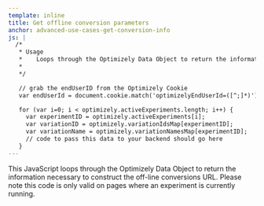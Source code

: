 ```yaml
---
template: inline
title: Get offline conversion parameters
anchor: advanced-use-cases-get-conversion-info
js: |
  /*
   * Usage
   *    Loops through the Optimizely Data Object to return the information necessary to construct the off-line conversions URL.
   *
   */

   // grab the endUserID from the Optimizely Cookie
   var endUserId = document.cookie.match('optimizelyEndUserId=([^;]*)')[1];

   for (var i=0; i < optimizely.activeExperiments.length; i++) {
     var experimentID = optimizely.activeExperiments[i];
     var variationID = optimizely.variationIdsMap[experimentID];
     var variationName = optimizely.variationNamesMap[experimentID];
     // code to pass this data to your backend should go here
   }
---
```


This JavaScript loops through the Optimizely Data Object to return the information necessary to construct the off-line conversions URL.  Please note this code is only valid on pages where an experiment is currently running.
